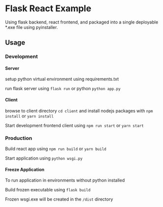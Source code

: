 # Flask React Example

Using flask backend, react frontend, and packaged into a single deployable *.exe file using pyinstaller.

## Usage

### Development

#### Server
setup python virtual environment using requirements.txt

run flask server using `flask run` or python `python app.py`

#### Client
browse to client directory `cd client` and install nodejs packages with `npm install` or `yarn install`

Start development frontend client using `npm run start` or `yarn start`


### Production
Build react app using `npm run build` or `yarn build`

Start application using `python wsgi.py`

#### Freeze Application
To run application in environments without python installed

Build frozen executable using `flask build`

Frozen wsgi.exe will be created in the `/dist` directory
